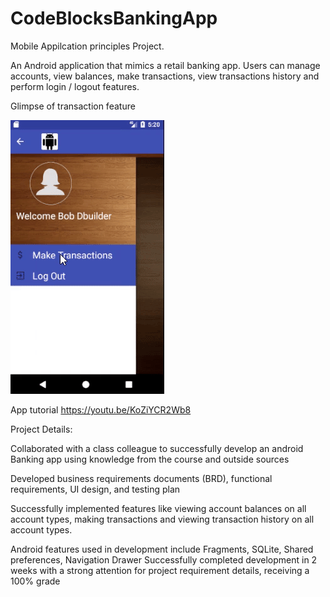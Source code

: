 # CodeBlocksBankingApp
Mobile Appilcation principles Project.

An Android application that mimics a retail banking app. Users can manage accounts, view balances, 
make transactions, view transactions history and perform login / logout features.

Glimpse of transaction feature

![](app_work_through.gif)

App tutorial 
https://youtu.be/KoZiYCR2Wb8

Project Details:

Collaborated with a class colleague to successfully develop an android Banking app using knowledge from the course and outside sources

Developed business requirements documents (BRD), functional requirements, UI design, and testing plan

Successfully implemented features like viewing account balances on all account types, making transactions and viewing transaction history  on all account types.

Android features used in development include Fragments, SQLite, Shared preferences, Navigation Drawer
Successfully completed development in 2 weeks with a strong attention for project requirement details, receiving a 100% grade
